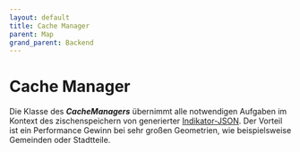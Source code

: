 ```yaml
---
layout: default
title: Cache Manager
parent: Map
grand_parent: Backend
---
```

# Cache Manager

Die Klasse des **_CacheManagers_** übernimmt alle notwendigen Aufgaben im Kontext des zischenspeichern von generierter [Indikator-JSON]({{site.baseurl}}/docs/backend/map/json.html). 
Der Vorteil ist ein Performance Gewinn bei sehr großen Geometrien, wie beispielsweise Gemeinden oder Stadtteile.